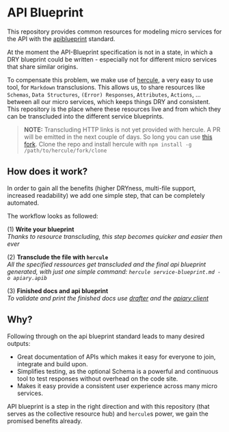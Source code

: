 # API Blueprint

This repository provides common resources for modeling micro services for the
API with the [apiblueprint](https://github.com/apiaryio/api-blueprint) standard.

At the moment the API-Blueprint specification is not in a state, in which a DRY
blueprint could be written - especially not for different micro services that
share similar origins.

To compensate this problem, we make use of
[hercule](https://github.com/jamesramsay/hercule), a very easy to use tool, for 
`Markdown` transclusions. This allows us, to share resources like 
`Schemas`, `Data Structures`, `(Error) Responses`, `Attributes`, `Actions`, ...
between all our micro services, which keeps things DRY and consistent.
This repository is the place where these resources live and from which they can
be transcluded into the different service blueprints.

> **NOTE:** Transcluding HTTP links is not yet provided with hercule. A PR will
> be emitted in the next couple of days. So long you can use [this
> fork](https://github.com/MichaelHirn/hercule). Clone the repo and install
> hercule with `npm install -g /path/to/hercule/fork/clone`

## How does it work?

In order to gain all the benefits (higher DRYness, multi-file support,
increased readability) we add one simple step, that can be completely automated.

The workflow looks as followed:

(1) **Write your blueprint**  
    *Thanks to resource transcluding, this step becomes quicker and easier then
ever*  

(2) **Transclude the file with `hercule`**  
    *All the specified ressources get transcluded and the final api blueprint
generated, with just one simple command: `hercule service-blueprint.md -o
apiary.apib`*  

(3) **Finished docs and api blueprint**  
    *To validate and print the finished docs use [drafter](https://github.com/apiaryio/drafter) and the [apiary client](https://github.com/apiaryio/apiary-client)*


## Why?

Following through on the api blueprint standard leads to many desired outputs:

- Great documentation of APIs which makes it easy for everyone to join,
  integrate and build upon.
- Simplifies testing, as the optional Schema is a powerful and continuous tool
  to test responses without overhead on the code site.
- Makes it easy provide a consistent user experience across many micro services.

API blueprint is a step in the right direction and with this repository (that
serves as the collective resource hub) and `hercule`s power, we gain the
promised benefits already.
